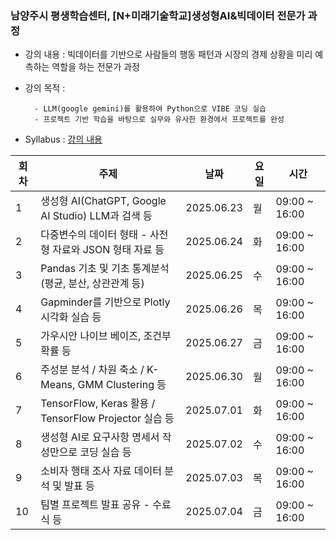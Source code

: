 ### 남양주시 평생학습센터, [N+미래기술학교]생성형AI&빅데이터 전문가 과정
- 강의 내용 : 빅데이터를 기반으로 사람들의 행동 패턴과 시장의 경제 상황을 미리 예측하는 역할을 하는 전문가 과정
- 강의 목적  :
  
        - LLM(google gemini)를 활용하여 Python으로 VIBE 코딩 실습
        - 프로젝트 기반 학습을 바탕으로 실무와 유사한 환경에서 프로젝트를 완성
- Syllabus : [강의 내용](https://docs.google.com/document/d/e/2PACX-1vS-tkr7NCxINyR27HfnY3-aCUY27n0iguJiNnKd_k08xYgP-VpCzZl9KGbItsfyCIHu0ha9TE1ZbMVX/pub)

| 회차 | 주제                                                                 | 날짜         | 요일 | 시간             |
|------|----------------------------------------------------------------------|--------------|------|------------------|
| 1    | 생성형 AI(ChatGPT, Google AI Studio) LLM과 검색 등                 | 2025.06.23   | 월   | 09:00 ~ 16:00    |
| 2    | 다중변수의 데이터 형태 - 사전형 자료와 JSON 형태 자료 등           | 2025.06.24   | 화   | 09:00 ~ 16:00    |
| 3    | Pandas 기초 및 기초 통계분석 (평균, 분산, 상관관계 등)             | 2025.06.25   | 수   | 09:00 ~ 16:00    |
| 4    | Gapminder를 기반으로 Plotly 시각화 실습 등                         | 2025.06.26   | 목   | 09:00 ~ 16:00    |
| 5    | 가우시안 나이브 베이즈, 조건부확률 등                               | 2025.06.27   | 금   | 09:00 ~ 16:00    |
| 6    | 주성분 분석 / 차원 축소 / K-Means, GMM Clustering 등               | 2025.06.30   | 월   | 09:00 ~ 16:00    |
| 7    | TensorFlow, Keras 활용 / TensorFlow Projector 실습 등              | 2025.07.01   | 화   | 09:00 ~ 16:00    |
| 8    | 생성형 AI로 요구사항 명세서 작성만으로 코딩 실습 등                | 2025.07.02   | 수   | 09:00 ~ 16:00    |
| 9    | 소비자 행태 조사 자료 데이터 분석 및 발표 등                        | 2025.07.03   | 목   | 09:00 ~ 16:00    |
| 10   | 팀별 프로젝트 발표 공유 - 수료식 등                                 | 2025.07.04   | 금   | 09:00 ~ 16:00    |
